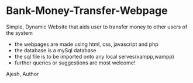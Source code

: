 # Bank-Money-Transfer-Webpage
Simple, Dynamic Website that aids user to transfer money to other users of the system

- the webpages are made using html, css, javascript and php
- the database is a mySql database
- the sql file is to be imported onto any local serves(xampp,wampp)
- further queries or suggestions are most welcome!

Ajesh,
Author
